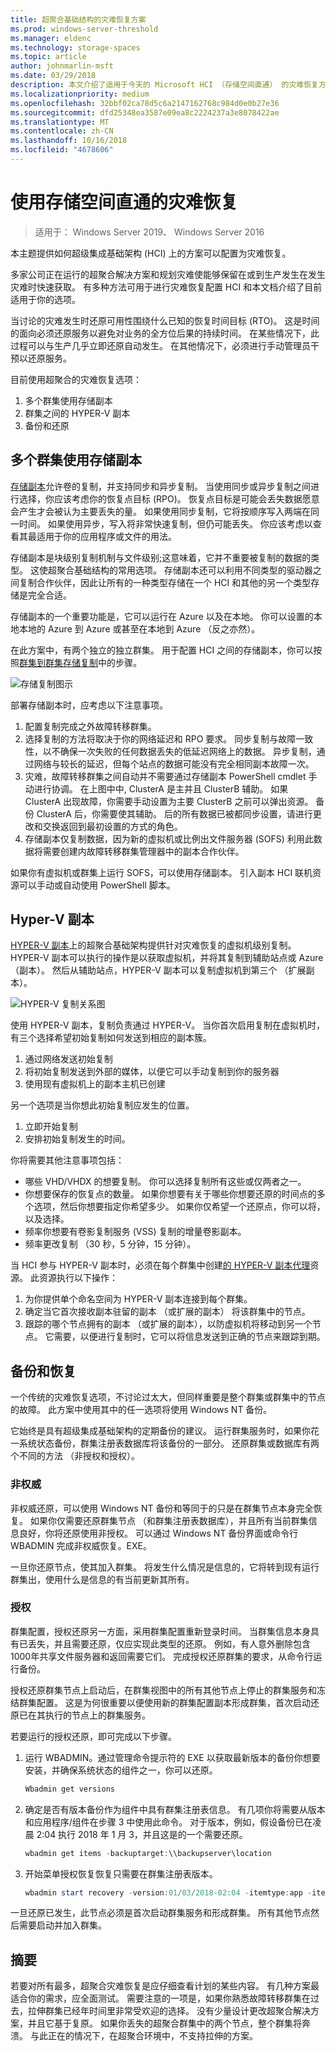 ```yaml
---
title: 超聚合基础结构的灾难恢复方案
ms.prod: windows-server-threshold
ms.manager: eldenc
ms.technology: storage-spaces
ms.topic: article
author: johnmarlin-msft
ms.date: 03/29/2018
description: 本文介绍了适用于今天的 Microsoft HCI （存储空间直通） 的灾难恢复方案
ms.localizationpriority: medium
ms.openlocfilehash: 32bbf02ca78d5c6a2147162768c984d0e0b27e36
ms.sourcegitcommit: dfd25348ea3587e09ea8c2224237a3e8078422ae
ms.translationtype: MT
ms.contentlocale: zh-CN
ms.lasthandoff: 10/16/2018
ms.locfileid: "4678606"
---
```

# 使用存储空间直通的灾难恢复

> 适用于： Windows Server 2019、 Windows Server 2016

本主题提供如何超级集成基础架构 (HCI) 上的方案可以配置为灾难恢复。

多家公司正在运行的超聚合解决方案和规划灾难使能够保留在或到生产发生在发生灾难时快速获取。 有多种方法可用于进行灾难恢复配置 HCI 和本文档介绍了目前适用于你的选项。

当讨论的灾难发生时还原可用性围绕什么已知的恢复时间目标 (RTO)。 这是时间的面向必须还原服务以避免对业务的全方位后果的持续时间。 在某些情况下，此过程可以与生产几乎立即还原自动发生。 在其他情况下，必须进行手动管理员干预以还原服务。

目前使用超聚合的灾难恢复选项：

1. 多个群集使用存储副本
2. 群集之间的 HYPER-V 副本
3. 备份和还原

## 多个群集使用存储副本

[存储副本](../storage-replica/storage-replica-overview.md)允许卷的复制，并支持同步和异步复制。 当使用同步或异步复制之间进行选择，你应该考虑你的恢复点目标 (RPO)。 恢复点目标是可能会丢失数据愿意会产生才会被认为主要丢失的量。 如果使用同步复制，它将按顺序写入两端在同一时间。 如果使用异步，写入将非常快速复制，但仍可能丢失。 你应该考虑以查看其最适用于你的应用程序或文件的用法。

存储副本是块级别复制机制与文件级别;这意味着，它并不重要被复制的数据的类型。 这使超聚合基础结构的常用选项。 存储副本还可以利用不同类型的驱动器之间复制合作伙伴，因此让所有的一种类型存储在一个 HCI 和其他的另一个类型存储是完全合适。 

存储副本的一个重要功能是，它可以运行在 Azure 以及在本地。 你可以设置的本地本地的 Azure 到 Azure 或甚至在本地到 Azure （反之亦然）。

在此方案中，有两个独立的独立群集。 用于配置 HCI 之间的存储副本，你可以按照[群集到群集存储复制](../storage-replica/cluster-to-cluster-storage-replication.md)中的步骤。

![存储复制图示](media\storage-spaces-direct-disaster-recovery\Disaster-Recovery-Figure1.png)

部署存储副本时，应考虑以下注意事项。 

1.  配置复制完成之外故障转移群集。 
2.  选择复制的方法将取决于你的网络延迟和 RPO 要求。 同步复制与故障一致性，以不确保一次失败的任何数据丢失的低延迟网络上的数据。 异步复制，通过网络与较长的延迟，但每个站点的数据可能没有完全相同副本故障一次。 
3.  灾难，故障转移群集之间自动并不需要通过存储副本 PowerShell cmdlet 手动进行协调。 在上图中中, ClusterA 是主并且 ClusterB 辅助。 如果 ClusterA 出现故障，你需要手动设置为主要 ClusterB 之前可以弹出资源。 备份 ClusterA 后，你需要使其辅助。 后的所有数据已被都同步设置，请进行更改和交换返回到最初设置的方式的角色。
4.  存储副本仅复制数据，因为新的虚拟机或比例出文件服务器 (SOFS) 利用此数据将需要创建内故障转移群集管理器中的副本合作伙伴。

如果你有虚拟机或群集上运行 SOFS，可以使用存储副本。 引入副本 HCI 联机资源可以手动或自动使用 PowerShell 脚本。

## Hyper-V 副本

[HYPER-V 副本](https://docs.microsoft.com/windows-server/virtualization/hyper-v/manage/set-up-hyper-v-replica)上的超聚合基础架构提供针对灾难恢复的虚拟机级别复制。 HYPER-V 副本可以执行的操作是以获取虚拟机，并将其复制到辅助站点或 Azure （副本）。 然后从辅助站点，HYPER-V 副本可以复制虚拟机到第三个 （扩展副本）。

![HYPER-V 复制关系图](media\storage-spaces-direct-disaster-recovery\Disaster-Recovery-Figure2.png)

使用 HYPER-V 副本，复制负责通过 HYPER-V。 当你首次启用复制在虚拟机时，有三个选择希望初始复制如何发送到相应的副本簇。

1.  通过网络发送初始复制
2.  将初始复制发送到外部的媒体，以便它可以手动复制到你的服务器
3.  使用现有虚拟机上的副本主机已创建

另一个选项是当你想此初始复制应发生的位置。

1.  立即开始复制
2.  安排初始复制发生的时间。 

你将需要其他注意事项包括：

- 哪些 VHD/VHDX 的想要复制。 你可以选择复制所有这些或仅两者之一。
- 你想要保存的恢复点的数量。 如果你想要有关于哪些你想要还原的时间点的多个选项，然后你想要指定你希望多少。 如果你仅希望一个还原点，你可以将，以及选择。
- 频率你想要有卷影复制服务 (VSS) 复制的增量卷影副本。
- 频率更改复制 （30 秒，5 分钟，15 分钟）。

当 HCI 参与 HYPER-V 副本时，必须在每个群集中创建[的 HYPER-V 副本代理](https://blogs.technet.microsoft.com/virtualization/2012/03/27/why-is-the-hyper-v-replica-broker-required/)资源。 此资源执行以下操作：

1.  为你提供单个命名空间为 HYPER-V 副本连接到每个群集。
2.  确定当它首次接收副本驻留的副本 （或扩展的副本） 将该群集中的节点。
3.  跟踪的哪个节点拥有的副本 （或扩展的副本），以防虚拟机将移动到另一个节点。 它需要，以便进行复制时，它可以将信息发送到正确的节点来跟踪到期。

## 备份和恢复

一个传统的灾难恢复选项，不讨论过太大，但同样重要是整个群集或群集中的节点的故障。 此方案中使用其中的任一选项将使用 Windows NT 备份。 

它始终是具有超级集成基础架构的定期备份的建议。 运行群集服务时，如果你花一系统状态备份，群集注册表数据库将该备份的一部分。 还原群集或数据库有两个不同的方法 （非授权和授权）。

### 非权威

非权威还原，可以使用 Windows NT 备份和等同于的只是在群集节点本身完全恢复。 如果你仅需要还原群集节点 （和群集注册表数据库），并且所有当前群集信息良好，你将还原使用非授权。 可以通过 Windows NT 备份界面或命令行 WBADMIN 完成非权威恢复。EXE。

一旦你还原节点，使其加入群集。 将发生什么情况是信息的，它将转到现有运行群集出，使用什么是信息的有当前更新其所有。

### 授权

群集配置，授权还原另一方面，采用群集配置重新登录时间。 当群集信息本身具有已丢失，并且需要还原，仅应实现此类型的还原。 例如，有人意外删除包含 1000年共享文件服务器和返回需要它们。 完成授权还原群集的要求，从命令行运行备份。

授权还原群集节点上启动后，在群集视图中的所有其他节点上停止的群集服务和冻结群集配置。 这是为何很重要以便使用新的群集配置副本形成群集，首次启动还原已在其执行的节点上的群集服务。

若要运行的授权还原，即可完成以下步骤。

1.  运行 WBADMIN。通过管理命令提示符的 EXE 以获取最新版本的备份你想要安装，并确保系统状态的组件之一，你可以还原。

    ```powershell
    Wbadmin get versions
    ```

2.  确定是否有版本备份作为组件中具有群集注册表信息。 有几项你将需要从版本和应用程序/组件在步骤 3 中使用此命令。 对于版本，例如，假设备份已在凌晨 2:04 执行 2018 年 1 月 3，并且这是的一个需要还原。

    ```powershell
    wbadmin get items -backuptarget:\\backupserver\location
    ```

3.  开始菜单授权恢复恢复只需要在群集注册表版本。 

    ```powershell
    wbadmin start recovery -version:01/03/2018-02:04 -itemtype:app -items:cluster
    ```

一旦还原已发生，此节点必须是首次启动群集服务和形成群集。 所有其他节点然后需要启动并加入群集。

## 摘要 

若要对所有最多，超聚合灾难恢复是应仔细查看计划的某些内容。 有几种方案最适合你的需求，应全面测试。 需要注意的一项是，如果你熟悉故障转移群集在过去，拉伸群集已经年时间里非常受欢迎的选择。 没有少量设计更改超聚合解决方案，并且它基于复原。 如果你丢失的超聚合群集中的两个节点，整个群集将奔溃。 与此正在的情况下，在超聚合环境中，不支持拉伸的方案。


